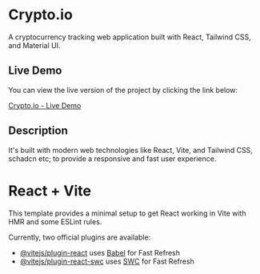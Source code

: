 # Crypto.io

A cryptocurrency tracking web application built with React, Tailwind CSS, and Material UI.

## Live Demo

You can view the live version of the project by clicking the link below:

[Crypto.io - Live Demo](https://crypto-io-j86d.vercel.app/)

## Description

It's built with modern web technologies like React, Vite, and Tailwind CSS, schadcn etc; to provide a responsive and fast user experience.


# React + Vite

This template provides a minimal setup to get React working in Vite with HMR and some ESLint rules.

Currently, two official plugins are available:

- [@vitejs/plugin-react](https://github.com/vitejs/vite-plugin-react/blob/main/packages/plugin-react/README.md) uses [Babel](https://babeljs.io/) for Fast Refresh
- [@vitejs/plugin-react-swc](https://github.com/vitejs/vite-plugin-react-swc) uses [SWC](https://swc.rs/) for Fast Refresh

